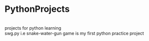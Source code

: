 # PythonProjects
<br>
projects for python learning
<br>
swg.py i.e snake-water-gun game is my first python practice project
